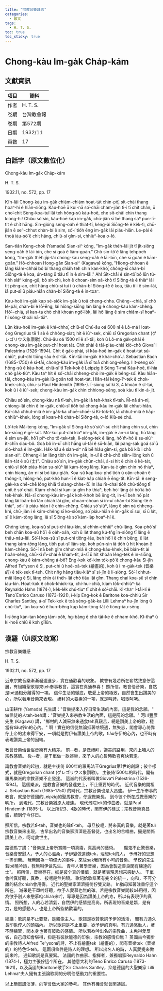 ```yaml
---
title: "宗教音樂雜感"
categories:
  - 散文
tags:
  - H. T. S. 
toc: true
toc_sticky: true
---
```


# Chong-kàu Im-ga̍k Cha̍p-kám

## 文獻資訊

| 項目 | 資料 |
|---|---|
| 作者 | H. T. S.  |
| 卷期 | 台灣教會報 |
| 卷期 | 第572期 |
| 日期 | 1932/11 |
| 頁數 | 17 |

## 白話字（原文數位化）

Chong-kàu Im-ga̍k Cha̍p-kám

H. T. S.

1932.11, no. 572, pp. 17

Kīn-lâi Chong-kàu im-ga̍k chiām-chiām hoat-ta̍t chìn-pō͘, si̍t-chāi thang hoaⁿ-hí ê hiān-siōng. Kàu-hoē ū kuí-nā só͘-chāi chám-jiân tì-ì tī chit chân, ū cho͘-chit Sèng-koa-tuī lâi teh hōng-sū kàu-hoē, che si̍t-chāi chin thang kiong-hí! Chiàu só͘ sìn, kàu-hoē kap im-ga̍k, chū-jiân sī bē thang saⁿ pun-lī-tit ê chi̍t hāng. Sìn-gióng seng-oa̍h ê thiat-tí, kèng-ài Siōng-tè ê ke̍k-tì, chū-jiân ē seⁿ-chhut chàn-bí ê sim, só͘-í tio̍h ēng im-ga̍k lâi piáu-hiān. Le-pài ê thoā iàu-sò͘ ê chi̍t hāng, chiū-sī gîm-si, chhiùⁿ-koa o-ló.

San-tiân Keng-chok (Yamada) Sian-siⁿ kóng, "Im-ga̍k the̍h-lâi ji̍t tī ji̍t-siông seng-oa̍h ê lāi-bīn, che sī goá ê liām-goān." Chò sìn-tô͘ ê lâng tehpbeh kóng, "Im-ga̍k the̍h ji̍p-lâi chong-kàu seng-oa̍h ê lāi-bīn, che sī goán ê liām-goān." Hō-chhoan Hong-gān Sian-siⁿ (Kagawa) kóng, "Hiong-chhoan ê lâng kiám-chhái bô bí thang chia̍h teh chin kan-khó͘, chóng-sī chàn-bí Siōng-tè ê koa, ún-tàng ū tiâu tī in ê sim-lāi." Ah! Si̍t-chāi ê sìn-tô͘ bô lūn tú-tio̍h siáⁿ kéng-gū, bô sit-chì, koh ē choan-sim oá-khò tī Siōng-tè ê thiàⁿ lâi tit pêng-an, chi̍t hāng chiū-sī tuì i ū chàn-bí Siōng-tè ê koa, tiâu tī i ê sim-lāi, iā put-sî ū piáu-hiān chàn-bí Siōng-tè ê in-toaⁿ.

Kàu-hoē im-ga̍k kap sè-sio̍k im-ga̍k ū toā cheng-chha. Chêng--chiá, sī chò lé-pài, chàn-bí ê lō͘-ēng, lâi hiòng-siōng lán lâng ê chong-kàu kám-chêng. Hō͘--chiá, sī kan-ta chò chi̍t khoán ngō͘-lo̍k, lâi hō͘ lâng ê sim chiām-sî hoaⁿ-hí sóng-khoài nā-tiāⁿ.

Lūn kàu-hoē im-ga̍k ê khí-chho͘, chiū-sī Chú-āu oá 600 nî ê Lô-má Hoat-ông Gregrius tē 1 sè ê chhòng-siat; hit ê iūⁿ-sek, chiū sī Gregorian chant (グレゴリウス象讚歌). Chú-āu oá 1500 nî ê sî-tāi, koh ū Lô-má ga̍k-phài ê chong-kàu im-ga̍k put-chí hoat ta̍t. Chit phài ê tāi-piáu-chiá kiò-chò Giovaⁿi Palestrina (1526-1594). Chit ê ga̍k-phài, sī kàu-hoē im-ga̍k ê hoat-ta̍t sú-chiūⁿ, put-chí tiōng-iàu ê sî-tāi. Kīn-tāi im-ga̍k ê khai-chó͘ J. Sebastian Bach (1685-1750) ê sî-tāi, chong-kàu im-ga̍k iā sī toā chhiong-sēng. I it-seng só͘ hōng-sū ê kàu-hoē, chiū-sī tī Tek-kok ê Leipzig ê Sèng T-má Kàu-hoē, tī-hia chò ga̍k-tiúⁿ. Kàu taⁿ hit ê só͘-chāi chheng-chò im-ga̍k ê bêng-só͘. Kàu hiān-tāi, chong-kàu im-ga̍k iû-goân toā hoat-ta̍t. Hiān-tāi kéng-īⁿ-tek ê chok-khek-chiá, chiū-sī Paul Hindemith (1895-). Í-siōng só͘ kì 3, 4 khoán ê sî-tāi, kok ū i ê iūⁿ-sek; chong-kàu im-ga̍k chin chhiong-sēng, soà kàu tī kin-á-ji̍t.

Chiàu só͘ sìn, chong-kàu nā tī-teh, im-ga̍k iā teh-khak tī-teh. M̄-nā án-ni, chiong-lâi chin ê im-ga̍k, chiū-sī tio̍h tuì chong-kàu im-ga̍k lâi chhut-hiān. Kó͘-chá chhut-miâ ê im-ga̍k-ka choē-choē-sī Ki-tok-tô͘, iā chhut-miâ ê ha̍p-chhiùⁿ-khek, lóng sī koan-hē chàn-bí Siōng-tè, o-ló Kiù-sè chú.

Lō͘-tek Má-teng kóng, "Im-ga̍k sī Siōng-tè só͘ siúⁿ-sù chi̍t hāng chin suí, chin ko-siōng ê gē-su̍t. Mô͘-kuí put-chí kiaⁿ im-ga̍k, im-ga̍k ē an-uì lâng, hō͘ lâng ê sim un-jiû, hō͘ i pìⁿ-cho tō-tek-tek, lí-sióng-tek ê lâng, hō͘ m̄-hó ê su-siúⁿ it-chīn siau-bô. Goá bô in-uī chi̍t hāng uí-tāi ê sū-kiān, lâi pàng-sak goá só͘ ū sió-khoá ê im-ga̍k. Ha̍k-hāu ê sian-siⁿ nā bē hiáu gîm-si, goá bô kiò i chò sian-siⁿ. Chheng-liân lâng tio̍h o̍h im-ga̍k, in-uī ē chè-chō siān-liông koh ū liān-ta̍t ê sū (士)". Chiàu só͘ sìn, im-ga̍k chûn-chāi, á-si hit ê chin ê kè-ta̍t, chiū-sī tio̍h piáu-hiān su-siúⁿ lâi kám-tōng lâng. Kan-ta ē gîm chin hó thiaⁿ, chin hiang, án-ni sī bó kàu-gia̍h. Koa-sû kap koa-phó͘ tio̍h ū oân-choân ê thóng-it, hiông-hô, put-khó hun-lī ê kiat-ha̍p chiah ē ēng-tit. Kīn-tāi ê seng-ga̍k-ka chē-chē lóng khiā tī siang-chhe-lō͘. In iáu m̄-chai tio̍h chù-tiōng tī chit ê só͘-chāi. Kiám-chhái sī kan-ta gîm hó thiaⁿ, beh hō͘-lâng ài-bō͘ iā bô tek-khak. Nā-sī chong-kàu im-ga̍k koh-khoh bē ēng-tit, in-uī beh hō͘ pa̍t lâng lâi loân-bō͘ lán chiah lâi gîm, choan-choan sī in-uī chàn-bí Siōng-tè ê thiàⁿ, só͘-í ū piáu-hiān i ê chin-chêng. Chiàu só͘ siūⁿ, lâng ê sim nā chheng-khì, chū-jiân i ê kám-chêng sī ko-siōng, só͘ piáu-hiān ê im-ga̍k sī suí, sī ū la̍t, sī ē kám-tōng lâng, iā sī Siōng-tè só͘ kàm-la̍p hoaⁿ-hí ê.

Chóng kóng, koa-sû sī put-chí iàu-kín, sī chhin-chhiūⁿ chú-lâng. Koa-phó͘ sī beh chān koa-sû hō͘ i ē oa̍h-oa̍h, koh ū la̍t thang kú-tn̂g ìn-siōng tī lâng ê thâu-náu-lāi. Só͘-í koa-sû sī put-chí tiōng-iàu, beh hō͘ i ē chin bêng, ū la̍t thang kám-tōng lâng, tio̍h put-sî liān-si̍p, koh pún-sin iā tio̍h ū hit khoán ê kám-chêng. Só͘-í nā beh gîm chhut-miâ ê chong-kàu-khek, bē bián-tit ài hoán-séng, chū-kí m̄-chai ē kham-tit, á-sī ū hit khoán lêng-tek ê ìn-siōng, chong-kàu ê kám-chêng á-bô? Eng-kok kó͘-kim to̍k-pō͘ ê chong-kàu Si-jîn Alfred Teⁿyson ê Si, put-chí ū hoē-oā-tek (繪畫的), koh ū i m-ga̍k-tek (音樂的) ê te̍k-sek tī-teh. Chit nn̄g hāng tiâu-kiāⁿ sī si-jîn ê lí-sióng. Só͘-í chhut-miâ lâng ê Si, lâng chin ài the̍h-lâi chò tiāu lâi gîm. Thang chai koa-sû sī chin iàu-kín. Hoat-kok ê chok-khiok-ka, chí-hui-chiá, kiam to̍k-chhiùⁿ-ka Reynaldo Hahn (1874-), ke̍k-le̍k chú-tiuⁿ tī chit ê só͘-chāi. Kî-thaⁿ Í-tāi-lí ê Teno͘ Enrico Caruso (1873-1921), í-ki̍p Eng-kok ê Baritone koa-chhiú Sir Charles Santley, á-sī Tek-kok ê toā sèng-ga̍k-ka Lilli Lehmaⁿ hu-jîn lóng ū chú-tiuⁿ, lūn koa-sû ê hun-bêng kap kám-tōng-la̍t ê tiōng-iàu-sèng.

Í-siōng kán-tan kóng tām-po̍h, ǹg-bāng ē chò tāi-ke ê chham-khó. Kî-thaⁿ ū ki-hoē chiū ē koh gīlūn.

## 漢羅（Ùi原文改寫）

宗教音樂雜感

H. T. S.

1932.11, no. 572, pp. 17

近來宗教音樂漸漸發達進步，實在通歡喜的現象。 教會有幾若所在嶄然致意佇這層，有組織聖歌隊來teh奉事教會，這實在真通恭喜！ 照所信，教會佮音樂，自然是bē通相分離得的一項。 信仰生活的徹底，敬愛上帝的極致，自然會生出讚美的心，所以著用音樂來表現。 禮拜的大要素的一項，就是吟詩，唱歌呵咾。

山田耕作 (Yamada) 先生講："音樂提來入佇日常生活的內面，這是我的念願。" 做信徒的人teh-beh講："音樂提入來宗教生活的內面，這是阮的念願。" 河川豐彥先生 (Kagawa) 講，"鄉村的人減采無米通食teh真艱苦，總是讚美上帝的歌，穩當有tiâu佇in的心內。" 啊！實在的信徒無論抵著啥境遇，無失志，閣會專心倚靠佇上帝的疼來得平安，一項就是對伊有讚美上帝的歌，tiâu佇伊的心內，也不時有表現讚美上帝的因端。

教會音樂佮世俗音樂有大精差。 前--者，是做禮拜，讚美的路用，來向上咱人的宗教感情。 後--者，是干單做一款娛樂，來予人的心暫時歡喜爽快若定。

論教會音樂的起初，就是主後倚 600年的羅馬法王Gregrius第1世的創設；彼个樣式，就是Gregorian chant (グレゴリウス象讚歌)。 主後倚1500年的時代，閣有羅馬樂派的宗教音樂不止發達。 這派的代表者叫做Giovaⁿi Palestrina (1526-1594)。 這個樂派，是教會音樂的發達史上，不止重要的時代。 近代音樂的開祖J. Sebastian Bach (1685-1750) 的時代，宗教音樂也是大昌盛。 伊一生所奉事的教會，就是佇德國的Leipzig的聖馬教會，佇遐做樂長。 到今彼个所在成做音樂的明所。 到現代，宗教音樂猶原大發達。 現代景院tek的作曲者，就是Paul Hindemith (1895-)。 以上所記3、4款的時代，閣有伊的樣式；宗教音樂真昌盛，續到佇今仔日。

照所信，宗教若tī-teh，音樂也的確tī-teh。 毋旦按呢，將來真的音樂，就是著tuì宗教音樂來出現。 古早出名的音樂家濟濟是基督徒，也出名的合唱曲，攏是關係讚美上帝，呵咾救世主。

路德馬丁講："音樂是上帝所賞賜一項真媠，真高尚的藝術。　　魔鬼不止驚音樂，音樂會安慰人，予人的心溫柔，予伊變做道德tek，理想tek的人， 予毋好的思想一盡消無。 我無因為一項偉大的事件，來放sak我所有小可的音樂。 學校的先生若bē曉吟詩，我無叫伊做先生。 青年人著學音樂，因為會製造善良閣有練達的士"。 照所信，音樂存在，抑是彼个真的價值，就是著表現思想來感動人。 干單會吟真好聽，真香， 按呢是無夠額。 歌詞佮歌譜著有完全的統一，向和，不可分離的結合chiah會用得。 近代的聖樂家濟濟攏徛佇雙叉路。 In猶毋知著注重佇這个所在。 減采是干單吟好聽，欲予人愛慕也無的確。若是宗教音樂閣較bē用得，因為欲予別人來戀慕咱chiah來吟，專專是因為讚美上帝的疼，所以有表現伊的真情。 照所想，人的心若清氣，自然伊的感情是高尚，所表現的音樂是媠，是有力，是的感動人，也是上帝所監納歡喜的。

總講：歌詞是不止要緊，是親像主人。 歌譜是欲贊歌詞予伊的活活， 閣有力通久長印象佇人的頭腦內。 所以歌詞是不止重要，欲予伊的真明，有力通感動人，著不時練習，閣本身也著有彼款的感情。 所以若欲吟出名的宗教曲，未免得愛反省，自己毋知會堪得，抑是有彼款能德的印象，宗教的感情抑無？ 英國古今獨步的宗教詩人Alfred Teⁿyson的詩，不止有繪畫tek（繪畫的），閣有音樂tek（音樂的）的特色tī-teh。 這兩項條件是詩人的理想。 所以出名人的詩，人真愛提來做調來吟。 通知歌詞是真要緊。 法國的作曲家、指揮者，兼獨唱家Reynaldo Hahn (1874-)，極力主張佇這个所在。 其他意大利的Teno͘ Enrico Caruso (1873-1921)，以及英國的Baritone歌手Sir Charles Santley，抑是德國的大聖樂家 Lilli Lehmaⁿ夫人攏有主張論歌詞的分明佮感動力的重要性。

以上簡單講淡薄，向望會做大家的參考。 其他有機會就會閣議論。

